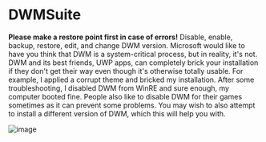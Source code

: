 # DWMSuite
**Please make a restore point first in case of errors!**
Disable, enable, backup, restore, edit, and change DWM version.
Microsoft would like to have you think that DWM is a system-critical process, but in reality, it's not. DWM and its best friends, UWP apps, can completely brick your installation if they don't get their way even though it's otherwise totally usable. For example, I applied a corrupt theme and bricked my installation. After some troubleshooting, I disabled DWM from WinRE and sure enough, my computer booted fine. People also like to disable DWM for their games sometimes as it can prevent some problems. You may wish to also attempt to install a different version of DWM, which this will help you with.

![image](https://user-images.githubusercontent.com/84914212/233807306-f169f6cd-33b8-4a9d-8e0c-00becc0bd2ac.png)
